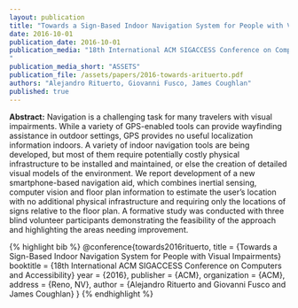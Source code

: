 ```yaml
---
layout: publication
title: "Towards a Sign-Based Indoor Navigation System for People with Visual Impairments"
date: 2016-10-01
publication_date: 2016-10-01
publication_media: "18th International ACM SIGACCESS Conference on Computers and Accessibility
"
publication_media_short: "ASSETS"
publication_file: /assets/papers/2016-towards-arituerto.pdf
authors: "Alejandro Rituerto, Giovanni Fusco, James Coughlan"
published: true
---
```


**Abstract:**
Navigation is a challenging task for many travelers with visual impairments. While a variety of GPS-enabled tools can provide wayfinding assistance in outdoor settings, GPS provides no useful localization information indoors. A variety of indoor navigation tools are being developed, but most of them require potentially costly physical infrastructure to be installed and maintained, or else the creation of detailed visual models of the environment. We report development of a new smartphone-based navigation aid, which combines inertial sensing, computer vision and floor plan information to estimate the user’s location with no additional physical infrastructure and requiring only the locations of signs relative to the floor plan. A formative study was conducted with three blind volunteer participants demonstrating the feasibility of the approach and highlighting the areas needing improvement.

{% highlight bib %}
@conference{towards2016rituerto,
title = {Towards a Sign-Based Indoor Navigation System for People with Visual Impairments}
booktitle = {18th International ACM SIGACCESS Conference on Computers and Accessibility}
year = {2016},
publisher = {ACM},
organization = {ACM},
address = {Reno, NV},
author = {Alejandro Rituerto and Giovanni Fusco and James Coughlan}
}
{% endhighlight %}
